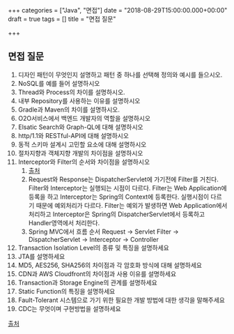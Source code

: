 +++
categories = ["Java", "면접"]
date = "2018-08-29T15:00:00.000+00:00"
draft = true
tags = []
title = "면접 질문"

+++
## 면접 질문

 1. 디자인 패턴이 무엇인지 설명하고 패턴 중 하나를 선택해 정의와 예시를 들으시오.
 2. NoSQL를 예를 들어 설명하시오
 3. Thread와 Process의 차이를 설명하시오.
 4. 내부 Repository를 사용하는 이유를 설명하시오
 5. Gradle과 Maven의 차이를 설명하시오.
 6. O2O서비스에서 백엔드 개발자의 역할을 설명하시오
 7. Elsatic Search와 Graph-QL에 대해 설명하시오
 8. http/1.1와 RESTful-API에 대해 설명하시오
 9. 동적 스키마 설계시 고민할 요소에 대해 설명하시오
10. 절차지향과 객체지향 개발의 차이점을 설명하시오
11. Interceptor와 Filter의 순서와 차이점을 설명하시오
    1. [출처](https://supawer0728.github.io/2018/04/04/spring-filter-interceptor/)
    2. Request와 Response는 DispatcherServlet에 가기전에 Filter를 거친다. Filter와 Interceptor는 실행되는 시점이 다르다. Filter는 Web Application에 등록을 하고 Interceptor는 Spring의 Context에 등록한다. 실행시점이 다르기 때문에 예외처리가 다르다. Filter는 예외가 발생하면 Web Application에서 처리하고 Interceptor은 Spring의 DispatcherServlet에서 등록하고 Handler영역에서 처리한다.
    3. Spring MVC에서 흐름 순서 Request -> Servlet Filter -> DispatcherServlet -> Interceptor -> Controller
12. Transaction Isolation Level의 종류 및 특징을 설명하세요
13. JTA를 설명하세요
14. MD5, AES256, SHA256의 차이점과 각 암호화 방식에 대해 설명하세요
15. CDN과 AWS Cloudfront의 차이점과 사용 이유를 설명하세요
16. Transaction과 Storage Engine의 관계를 설명하세요
17. Static Function의 특징을 설명하세요
18. Fault-Tolerant 시스템으로 가기 위한 필요한 개발 방법에 대한 생각을 말해주세요
19. CDC는 무엇이며 구현방법을 설명하세요

[출처](https://brunch.co.kr/@yeogistartup/4)
